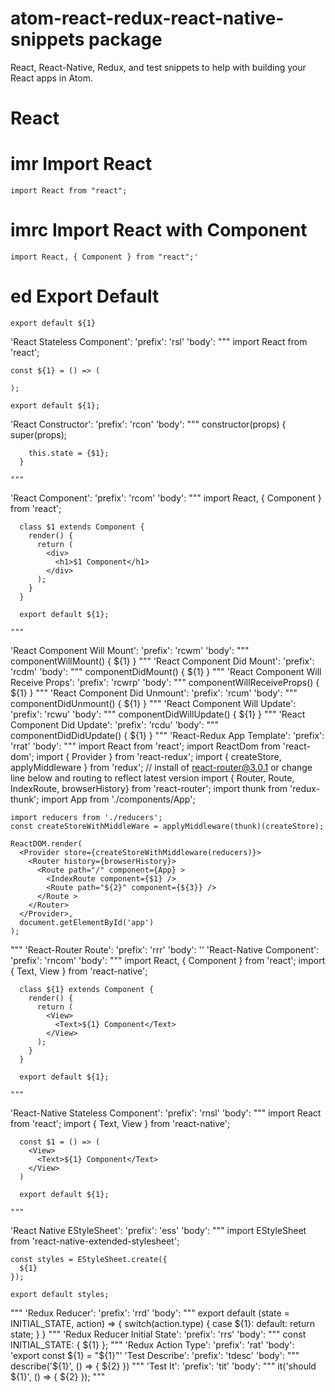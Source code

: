 # atom-react-redux-react-native-snippets package

React, React-Native, Redux, and test snippets to help with building your React apps in Atom.

# React

# imr Import React

```
import React from "react";
```

# imrc Import React with Component
```
import React, { Component } from "react";'
```
# ed Export Default
```
export default ${1}
```  
'React Stateless Component':
  'prefix': 'rsl'
  'body': """
    import React from 'react';

    const ${1} = () => (

    );

    export default ${1};


'React Constructor':
  'prefix': 'rcon'
  'body': """
      constructor(props) {
        super(props);

        this.state = {$1};
      }

    """
'React Component':
  'prefix': 'rcom'
  'body': """
      import React, { Component } from 'react';

      class $1 extends Component {
        render() {
          return (
            <div>
              <h1>$1 Component</h1>
            </div>
          );
        }
      }

      export default ${1};

    """
'React Component Will Mount':
  'prefix': 'rcwm'
  'body': """
      componentWillMount() {
        ${1}
      }
    """
'React Component Did Mount':
  'prefix': 'rcdm'
  'body': """
      componentDidMount() {
        ${1}
      }
    """
'React Component Will Receive Props':
  'prefix': 'rcwrp'
  'body': """
  componentWillReceiveProps() {
    ${1}
  }
  """
'React Component Did Unmount':
  'prefix': 'rcum'
  'body': """
      componentDidUnmount() {
        ${1}
      }
    """
'React Component Will Update':
  'prefix': 'rcwu'
  'body': """
      componentDidWillUpdate() {
        ${1}
      }
    """
'React Component Did Update':
  'prefix': 'rcdu'
  'body': """
      componentDidDidUpdate() {
        ${1}
      }
    """
'React-Redux App Template':
  'prefix': 'rrat'
  'body': """
    import React from 'react';
    import ReactDom from 'react-dom';
    import { Provider } from 'react-redux';
    import { createStore, applyMiddleware } from 'redux';
    // install of react-router@3.0.1 or change line below and routing to reflect latest version
    import { Router, Route, IndexRoute, browserHistory} from 'react-router';
    import thunk from 'redux-thunk';
    import App from './components/App';

    import reducers from './reducers';
    const createStoreWithMiddleWare = applyMiddleware(thunk)(createStore);

    ReactDOM.render(
      <Provider store={createStoreWithMiddleware(reducers)}>
        <Router history={browserHistory}>
          <Route path="/" component={App} >
            <IndexRoute component={$1} />
            <Route path="${2}" component={${3}} />
          </Route >
        </Router>
      </Provider>,
      document.getElementById('app')
    );

  """
'React-Router Route':
  'prefix': 'rrr'
  'body': '<Route path="${1}" component={${2}} />'
'React-Native Component':
  'prefix': 'rncom'
  'body': """
      import React, { Component } from 'react';
      import { Text, View } from 'react-native';

      class ${1} extends Component {
        render() {
          return (
            <View>
              <Text>${1} Component</Text>
            </View>
          );
        }
      }

      export default ${1};

    """

'React-Native Stateless Component':
  'prefix': 'rnsl'
  'body': """
      import React from 'react';
      import { Text, View } from 'react-native';

      const $1 = () => (
        <View>
          <Text>${1} Component</Text>
        </View>
      )

      export default ${1};

    """

'React Native EStyleSheet':
  'prefix': 'ess'
  'body': """
    import EStyleSheet from 'react-native-extended-stylesheet';

    const styles = EStyleSheet.create({
      ${1}
    });

    export default styles;

  """
'Redux Reducer':
  'prefix': 'rrd'
  'body': """
      export default (state = INITIAL_STATE, action) => {
        switch(action.type) {
          case ${1}:
          default:
            return state;
        }
      }
    """
'Redux Reducer Initial State':
  'prefix': 'rrs'
  'body': """
    const INITIAL_STATE: {
      ${1}
    };
  """
'Redux Action Type':
  'prefix': 'rat'
  'body': 'export const ${1} = "${1}"'
'Test Describe':
  'prefix': 'tdesc'
  'body': """
    describe('${1}', () => {
      ${2}
    })
  """
'Test It':
  'prefix': 'tit'
  'body': """
    it('should ${1}', () => {
      ${2}
    });
  """
